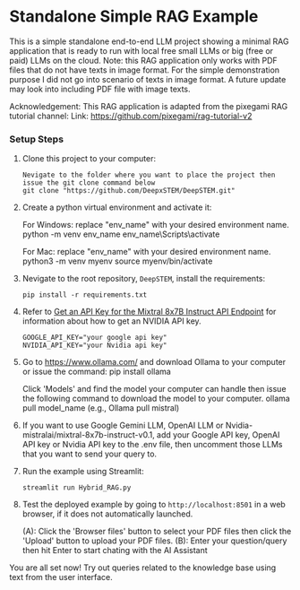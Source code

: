 # Standalone Simple RAG Example

This is a simple standalone end-to-end LLM project showing a minimal RAG application that is ready to run with local free small LLMs or big (free or paid) LLMs on the cloud. 
Note: this RAG application only works with PDF files that do not have texts in image format. For the simple demonstration purpose I did not go into scenario of texts in image format. A future update may look into including PDF file with image texts.

Acknowledgement: This RAG application is adapted from the pixegami RAG tutorial channel:
Link: https://github.com/pixegami/rag-tutorial-v2

### Setup Steps

1. Clone this project to your computer:

   ```comsole
   Nevigate to the folder where you want to place the project then issue the git clone command below
   git clone "https://github.com/DeepxSTEM/DeepSTEM.git"
   
   ```

2. Create a python virtual environment and activate it:

   For Windows: replace "env_name" with your desired environment name.
   python -m venv env_name
   env_name\Scripts\activate
   

   For Mac: replace "env_name" with your desired environment name.
   python3 -m venv myenv
   source myenv/bin/activate

3. Nevigate to the root repository, `DeepSTEM`, install the requirements:

   ```console
   pip install -r requirements.txt
   ```

4. Refer to [Get an API Key for the Mixtral 8x7B Instruct API Endpoint](https://nvidia.github.io/GenerativeAIExamples/latest/api-catalog.html#get-an-api-key-for-the-mixtral-8x7b-instruct-api-endpoint)
   for information about how to get an NVIDIA API key.

   ```.env file
   GOOGLE_API_KEY="your google api key"
   NVIDIA_API_KEY="your Nvidia api key"
   ```

5. Go to https://www.ollama.com/ and download Ollama to your computer or issue the command:
   pip install ollama

   Click 'Models' and find the model your computer can handle then issue the following command to download the model to your computer.
   ollama pull model_name (e.g., Ollama pull mistral)

6. If you want to use Google Gemini LLM, OpenAI LLM or Nvidia-mistralai/mixtral-8x7b-instruct-v0.1, 
   add your Google API key, OpenAI API key or Nvidia API key to the .env file, then uncomment those LLMs that you want to send your query to.

7. Run the example using Streamlit:

   ```console
   streamlit run Hybrid_RAG.py
   ```

8. Test the deployed example by going to `http://localhost:8501` in a web browser, if it does not 
   automatically launched.
   
   (A): Click the 'Browser files' button to select your PDF files then click the 'Upload' button
        to upload your PDF files.
   (B): Enter your question/query then hit Enter to start chating with the AI Assistant

You are all set now! Try out queries related to the knowledge base using text from the user interface.
